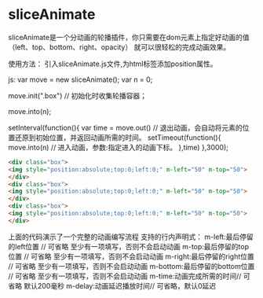 # sliceAnimate

sliceAnimate是一个分动画的轮播插件，你只需要在dom元素上指定好动画的值（left、top、bottom、right、opacity）
就可以很轻松的完成动画效果。

使用方法：
引入sliceAnimate.js文件,为html标签添加position属性。

js:
var move = new sliceAnimate();
var n = 0;

move.init(".box") // 初始化时收集轮播容器；

move.into(n);

setInterval(function(){
  var time = move.out() // 退出动画，会自动将元素的位置还原到初始位置，并返回动画所需的时间。
  setTimeout(function(){
    move.into(n) // 进入动画，参数:指定进入的动画下标。
  },time)
},3000);


```html
<div class="box">
<img style="position:absolute;top:0;left:0;" m-left="50" m-top="50">
</div>
<div class="box">
<img style="position:absolute;top:0;left:0;" m-left="50" m-top="50">
</div>
<div class="box">
<img style="position:absolute;top:0;left:0;" m-left="50" m-top="50">
</div>
```

上面的代码演示了一个完整的动画编写流程
支持的行内声明式：
m-left:最后停留的left位置 // 可省略 至少有一项填写，否则不会启动动画
m-top:最后停留的top位置 // 可省略 至少有一项填写，否则不会启动动画
m-right:最后停留的right位置 // 可省略 至少有一项填写，否则不会启动动画
m-bottom:最后停留的bottom位置 // 可省略 至少有一项填写，否则不会启动动画
m-time:动画完成所需的时间// 可省略 默认200毫秒
m-delay:动画延迟播放时间// 可省略，默认0延迟
